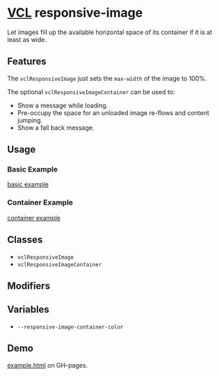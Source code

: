 # [VCL](https://github.com/vcl/vcl/doc) responsive-image

Let images fill up the available horizontal space of its container if it is at
least as wide.

## Features

The `vclResponsiveImage` just sets the `max-width` of the image to 100%.

The optional `vclResponsiveImageContainer` can be used to:

- Show a message while loading.
- Pre-occupy the space for an unloaded image re-flows and content jumping.
- Show a fall back message.

## Usage

### Basic Example

[basic example](/demo/example-basic.html)

### Container Example

[container example](/demo/example-container.html)

## Classes

- `vclResponsiveImage`
- `vclResponsiveImageContainer`

## Modifiers

## Variables

- `--responsive-image-container-color`

## Demo

[example.html](/demo/example.html) on GH-pages.
